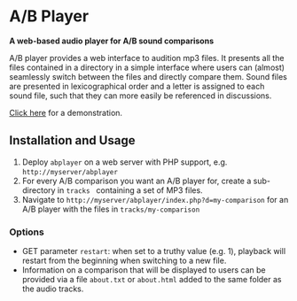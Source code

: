 # A/B Player

**A web-based audio player for A/B sound comparisons**

A/B player provides a web interface to audition mp3 files. It presents all the files contained in a directory in a simple interface where users can (almost) seamlessly switch between the files and directly compare them. Sound files are presented in lexicographical order and a letter is assigned to each sound file, such that they can more easily be referenced in discussions.

[Click here](http://www.power-xs.de/opcode/abplayer/index.php?d=at4-vs-at5-amps) for a demonstration.

## Installation and Usage

1. Deploy `abplayer` on a web server with PHP support, e.g. `http://myserver/abplayer`
2. For every A/B comparison you want an A/B player for, create a sub-directory in `tracks ` containing a set of MP3 files.
3. Navigate to `http://myserver/abplayer/index.php?d=my-comparison` for an A/B player with the files in `tracks/my-comparison`

### Options

* GET parameter `restart`: when set to a truthy value (e.g. 1), playback will restart from the beginning when switching to a new file.
* Information on a comparison that will be displayed to users can be provided via a file `about.txt` or `about.html` added to the same folder as the audio tracks.